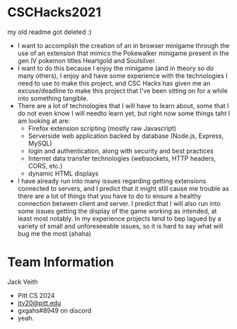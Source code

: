 # CSCHacks2021
my old readme got deleted :)
- I want to accomplish the creation of an in browser minigame through the use of an extension that mimics the Pokewalker minigame present in the gen IV pokemon titles Heartgold and Soulsilver.
- I want to do this because I enjoy the minigame (and in theory so do many others), I enjoy and have some experience with the technologies I need to use to make this project, and CSC Hacks has given me an excuse/deadline to make this project that I've been sitting on for a while into something tangible.
- There are a lot of technologies that I will have to learn about, some that I do not even know I will needto learn yet, but right now some things taht I am looking at are:
  - Firefox extension scripting (mostly raw Javascript)
  - Serverside web application backed by database (Node.js, Express, MySQL)
  - login and authentication, along with security and best practices
  - Internet data transfer technologies (websockets, HTTP headers, CORS, etc.)
  - dynamic HTML displays
- I have already run into many issues regarding getting extensions connected to servers, and I predict that it might still cause me trouble as there are a lot of things that you have to do to ensure a healthy connection between client and server. I predict that I will also run into some issues getting the display of the game working as intended, at least most notably. In my experience projects tend to bep lagued by a variety of small and unforeseeable issues, so it is hard to say what will bug me the most (ahaha)

# Team Information
Jack Veith
- Pitt CS 2024
- jtv20@pitt.edu
- gxgahs#8949 on discord 
- yeah.
